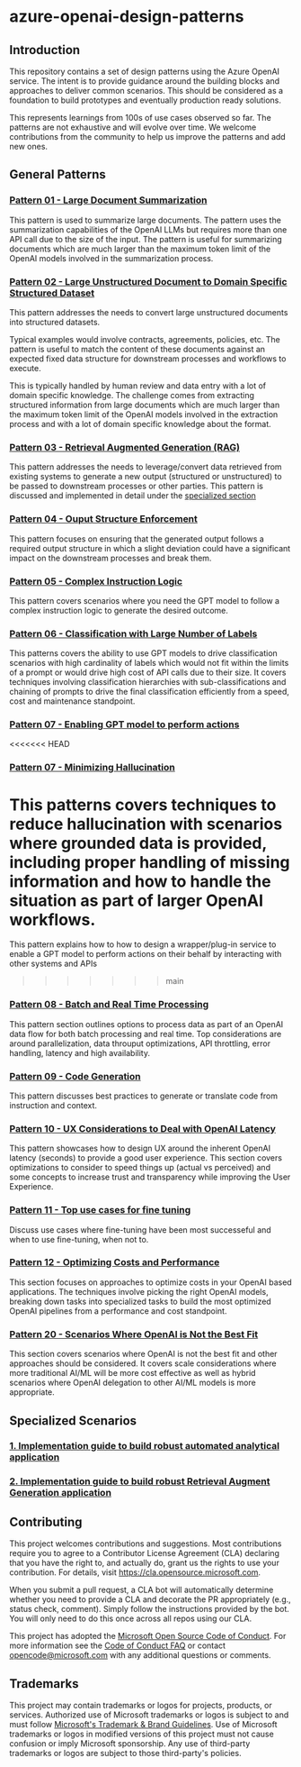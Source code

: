 # azure-openai-design-patterns

## Introduction

This repository contains a set of design patterns using the Azure OpenAI service. The intent is to provide guidance around the building blocks and approaches to deliver common scenarios. This should be considered as a foundation to build prototypes and eventually production ready solutions.

This represents learnings from 100s of use cases observed so far. The patterns are not exhaustive and will evolve over time. We welcome contributions from the community to help us improve the patterns and add new ones.

## General Patterns

### [Pattern 01 - Large Document Summarization](patterns/01-large-document-summarization/README.md)

This pattern is used to summarize large documents. The pattern uses the summarization capabilities of the OpenAI LLMs but requires more than one API call due to the size of the input. The pattern is useful for summarizing documents which are much larger than the maximum token limit of the OpenAI models involved in the summarization process.

### [Pattern 02 - Large Unstructured Document to Domain Specific Structured Dataset](patterns/02-large-unstructured-document-to-domain-specific-structured-dataset/README.md)

This pattern addresses the needs to convert large unstructured documents into structured datasets.

Typical examples would involve contracts, agreements, policies, etc. The pattern is useful to match the content of these documents against an expected fixed data structure for downstream processes and workflows to execute.

This is typically handled by human review and data entry with a lot of domain specific knowledge. The challenge comes from extracting structured information from large documents which are much larger than the maximum token limit of the OpenAI models involved in the extraction process and with a lot of domain specific knowledge about the format.

### [Pattern 03 - Retrieval Augmented Generation (RAG)](patterns/03-retrieval-augmented-generation/README.md)

This pattern addresses the needs to leverage/convert data retrieved from existing systems to generate a new output (structured or unstructured) to be passed to downstream processes or other parties.
This pattern is discussed and implemented in detail under the [specialized section](specialized_scenarios/rag/README.md)

### [Pattern 04 - Ouput Structure Enforcement](patterns/04-output-structure-enforcement/README.md)

This pattern focuses on ensuring that the generated output follows a required output structure in which a slight deviation could have a significant impact on the downstream processes and break them.

### [Pattern 05 - Complex Instruction Logic](patterns/05-complex-instruction-logic/README.md)

This pattern covers scenarios where you need the GPT model to follow a complex instruction logic to generate the desired outcome.

### [Pattern 06 - Classification with Large Number of Labels](patterns/06-classification-with-large-number-of-labels/README.md)

This patterns covers the ability to use GPT models to drive classification scenarios with  high cardinality of labels which would not fit within the limits of a prompt or would drive high cost of API calls due to their size. It covers techniques involving classification hierarchies with sub-classifications and chaining of prompts to drive the final classification efficiently from a speed, cost and maintenance standpoint.
### [Pattern 07 - Enabling GPT model to perform actions ](patterns/07-gpt-performing-actions/README.md)

<<<<<<< HEAD
### [Pattern 07 - Minimizing Hallucination](patterns/07-minimizing-hallucination-in-truth-grounded-scenarios/README.md)

This patterns covers techniques to reduce hallucination with scenarios where grounded data is provided, including proper handling of missing information and how to handle the situation as part of larger OpenAI workflows.
=======
This pattern explains how to how to design a wrapper/plug-in service to enable a GPT model to perform actions on their behalf by interacting with other systems and APIs
>>>>>>> main

### [Pattern 08 - Batch and Real Time Processing](patterns/08-batch-and-real-time-processing/README.md)

This pattern section outlines options to process data as part of an OpenAI data flow for both batch processing and real time. Top considerations are around parallelization, data throuput optimizations, API throttling, error handling, latency and high availability.
### [Pattern 09 - Code Generation](patterns/09-code-generation/README.md)

This pattern discusses best practices to generate or translate code from instruction and context.
### [Pattern 10 - UX Considerations to Deal with OpenAI Latency](patterns/10-ux-considerations-to-deal-with-openai-latency/README.md)

This pattern showcases how to design UX around the inherent OpenAI latency (seconds) to provide a good user experience. This section covers optimizations to consider to speed things up (actual vs perceived) and some concepts to increase trust and transparency while improving the User Experience.

### [Pattern 11 - Top use cases for fine tuning](patterns/11-fine-tuning/README.md)

Discuss use cases where fine-tuning have been most successeful and when to use fine-tuning, when not to.

### [Pattern 12 - Optimizing Costs and Performance](patterns/12-optimizing-costs-and-performance/README.md)

This section focuses on approaches to optimize costs in your OpenAI based applications. The techniques involve picking the right OpenAI models, breaking down tasks into specialized tasks to build the most optimized OpenAI pipelines from a performance and cost standpoint.

### [Pattern 20 - Scenarios Where OpenAI is Not the Best Fit](patterns/20-scenarios-where-openai-is-not-the-best-fit/README.md)

This section covers scenarios where OpenAI is not the best fit and other approaches should be considered. It covers scale considerations where more traditional AI/ML will be more cost effective as well as hybrid scenarios where OpenAI delegation to other AI/ML models is more appropriate.
## Specialized Scenarios

### [1. Implementation guide to build robust automated analytical application](specialized_scenarios/automating_analytics/README.md)

### [2. Implementation guide to build robust Retrieval Augment Generation application](specialized_scenarios/rag/README.md)

## Contributing

This project welcomes contributions and suggestions.  Most contributions require you to agree to a
Contributor License Agreement (CLA) declaring that you have the right to, and actually do, grant us
the rights to use your contribution. For details, visit https://cla.opensource.microsoft.com.

When you submit a pull request, a CLA bot will automatically determine whether you need to provide
a CLA and decorate the PR appropriately (e.g., status check, comment). Simply follow the instructions
provided by the bot. You will only need to do this once across all repos using our CLA.

This project has adopted the [Microsoft Open Source Code of Conduct](https://opensource.microsoft.com/codeofconduct/).
For more information see the [Code of Conduct FAQ](https://opensource.microsoft.com/codeofconduct/faq/) or
contact [opencode@microsoft.com](mailto:opencode@microsoft.com) with any additional questions or comments.

## Trademarks

This project may contain trademarks or logos for projects, products, or services. Authorized use of Microsoft 
trademarks or logos is subject to and must follow 
[Microsoft's Trademark & Brand Guidelines](https://www.microsoft.com/en-us/legal/intellectualproperty/trademarks/usage/general).
Use of Microsoft trademarks or logos in modified versions of this project must not cause confusion or imply Microsoft sponsorship.
Any use of third-party trademarks or logos are subject to those third-party's policies.
